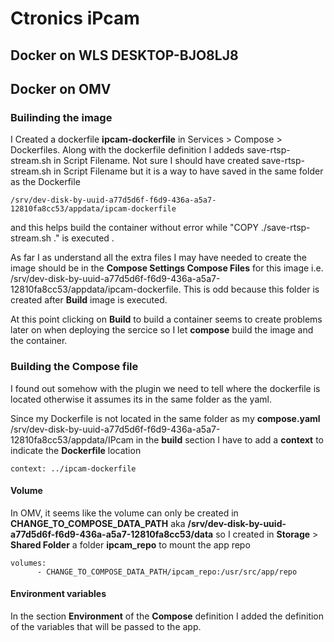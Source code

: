 # Ctronics iPcam

## Docker on WLS DESKTOP-BJO8LJ8

## Docker on OMV

### Builinding the image

I Created a dockerfile **ipcam-dockerfile** in Services > Compose > Dockerfiles.
Along with the dockerfile definition I addeds save-rtsp-stream.sh in Script Filename. 
Not sure I should have created save-rtsp-stream.sh in Script Filename but it is a way to have saved in the same folder as the Dockerfile 
```
/srv/dev-disk-by-uuid-a77d5d6f-f6d9-436a-a5a7-12810fa8cc53/appdata/ipcam-dockerfile
```
and this helps build the container without error while "COPY ./save-rtsp-stream.sh ." is executed . 

As far I as understand all the extra files I may have needed to create the image should be in the **Compose Settings Compose Files** for this image 
i.e. /srv/dev-disk-by-uuid-a77d5d6f-f6d9-436a-a5a7-12810fa8cc53/appdata/ipcam-dockerfile. 
This is odd because this folder is created after **Build** image is executed.

At this point clicking on **Build** to build a container seems to create problems later on when deploying the sercice
so I let **compose** build the image and the container.

### Building the Compose file

I found out somehow with the plugin we need to tell where the dockerfile is located otherwise it assumes its in the same folder as the yaml.

Since my Dockerfile is not located in the same folder as my **compose.yaml** /srv/dev-disk-by-uuid-a77d5d6f-f6d9-436a-a5a7-12810fa8cc53/appdata/IPcam
in the **build** section I have to add a **context** to indicate the **Dockerfile** location
```
context: ../ipcam-dockerfile
```

#### Volume
In OMV, it seems like the volume can only be created in **CHANGE_TO_COMPOSE_DATA_PATH** aka **/srv/dev-disk-by-uuid-a77d5d6f-f6d9-436a-a5a7-12810fa8cc53/data**
so I created in **Storage** > **Shared Folder** a folder **ipcam_repo** to mount the app repo
```
volumes:
      - CHANGE_TO_COMPOSE_DATA_PATH/ipcam_repo:/usr/src/app/repo
```

#### Environment variables
In the section **Environment** of the **Compose** definition I added the definition of the variables that will be passed to the app.
